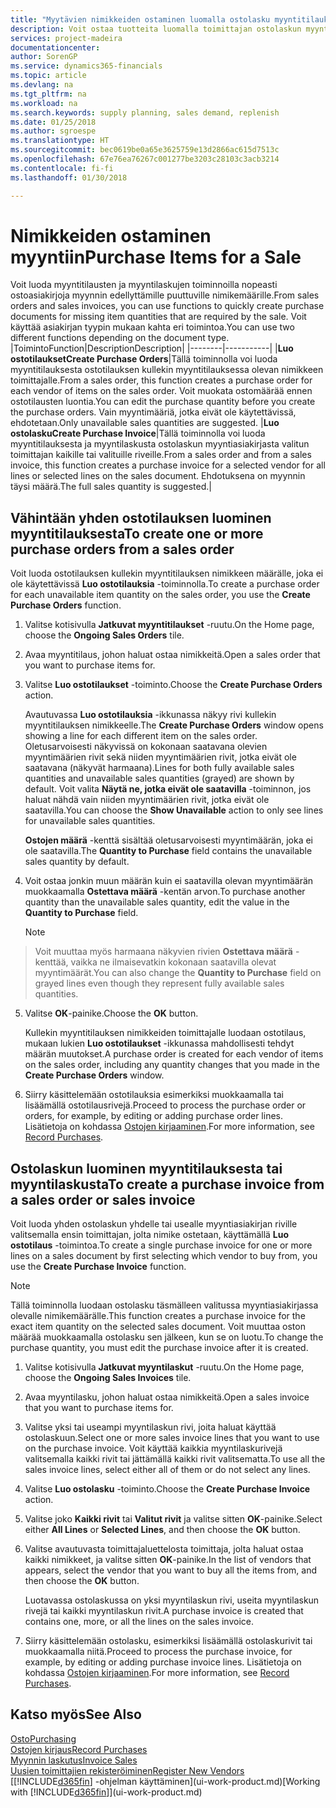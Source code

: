 ```yaml
---
title: "Myytävien nimikkeiden ostaminen luomalla ostolasku myyntitilauksesta | Microsoft Docs"
description: Voit ostaa tuotteita luomalla toimittajan ostolaskun myyntilaskusta.
services: project-madeira
documentationcenter: 
author: SorenGP
ms.service: dynamics365-financials
ms.topic: article
ms.devlang: na
ms.tgt_pltfrm: na
ms.workload: na
ms.search.keywords: supply planning, sales demand, replenish
ms.date: 01/25/2018
ms.author: sgroespe
ms.translationtype: HT
ms.sourcegitcommit: bec0619be0a65e3625759e13d2866ac615d7513c
ms.openlocfilehash: 67e76ea76267c001277be3203c28103c3acb3214
ms.contentlocale: fi-fi
ms.lasthandoff: 01/30/2018

---
```

# <a name="purchase-items-for-a-sale"></a><span data-ttu-id="3f1c1-103">Nimikkeiden ostaminen myyntiin</span><span class="sxs-lookup"><span data-stu-id="3f1c1-103">Purchase Items for a Sale</span></span>
<span data-ttu-id="3f1c1-104">Voit luoda myyntitilausten ja myyntilaskujen toiminnoilla nopeasti ostoasiakirjoja myynnin edellyttämille puuttuville nimikemäärille.</span><span class="sxs-lookup"><span data-stu-id="3f1c1-104">From sales orders and sales invoices, you can use functions to quickly create purchase documents for missing item quantities that are required by the sale.</span></span> <span data-ttu-id="3f1c1-105">Voit käyttää asiakirjan tyypin mukaan kahta eri toimintoa.</span><span class="sxs-lookup"><span data-stu-id="3f1c1-105">You can use two different functions depending on the document type.</span></span>
|<span data-ttu-id="3f1c1-106">Toiminto</span><span class="sxs-lookup"><span data-stu-id="3f1c1-106">Function</span></span>|<span data-ttu-id="3f1c1-107">Description</span><span class="sxs-lookup"><span data-stu-id="3f1c1-107">Description</span></span>|
|--------|-----------|
|<span data-ttu-id="3f1c1-108">**Luo ostotilaukset**</span><span class="sxs-lookup"><span data-stu-id="3f1c1-108">**Create Purchase Orders**</span></span>|<span data-ttu-id="3f1c1-109">Tällä toiminnolla voi luoda myyntitilauksesta ostotilauksen kullekin myyntitilauksessa olevan nimikkeen toimittajalle.</span><span class="sxs-lookup"><span data-stu-id="3f1c1-109">From a sales order, this function creates a purchase order for each vendor of items on the sales order.</span></span> <span data-ttu-id="3f1c1-110">Voit muokata ostomäärää ennen ostotilausten luontia.</span><span class="sxs-lookup"><span data-stu-id="3f1c1-110">You can edit the purchase quantity before you create the purchase orders.</span></span> <span data-ttu-id="3f1c1-111">Vain myyntimääriä, jotka eivät ole käytettävissä, ehdotetaan.</span><span class="sxs-lookup"><span data-stu-id="3f1c1-111">Only unavailable sales quantities are suggested.</span></span>
|<span data-ttu-id="3f1c1-112">**Luo ostolasku**</span><span class="sxs-lookup"><span data-stu-id="3f1c1-112">**Create Purchase Invoice**</span></span>|<span data-ttu-id="3f1c1-113">Tällä toiminnolla voi luoda myyntitilauksesta ja myyntilaskusta ostolaskun myyntiasiakirjasta valitun toimittajan kaikille tai valituille riveille.</span><span class="sxs-lookup"><span data-stu-id="3f1c1-113">From a sales order and from a sales invoice, this function creates a purchase invoice for a selected vendor for all lines or selected lines on the sales document.</span></span> <span data-ttu-id="3f1c1-114">Ehdotuksena on myynnin täysi määrä.</span><span class="sxs-lookup"><span data-stu-id="3f1c1-114">The full sales quantity is suggested.</span></span>|

## <a name="to-create-one-or-more-purchase-orders-from-a-sales-order"></a><span data-ttu-id="3f1c1-115">Vähintään yhden ostotilauksen luominen myyntitilauksesta</span><span class="sxs-lookup"><span data-stu-id="3f1c1-115">To create one or more purchase orders from a sales order</span></span>
<span data-ttu-id="3f1c1-116">Voit luoda ostotilauksen kullekin myyntitilauksen nimikkeen määrälle, joka ei ole käytettävissä **Luo ostotilauksia** -toiminnolla.</span><span class="sxs-lookup"><span data-stu-id="3f1c1-116">To create a purchase order for each unavailable item quantity on the sales order, you use the **Create Purchase Orders** function.</span></span>

1. <span data-ttu-id="3f1c1-117">Valitse kotisivulla **Jatkuvat myyntitilaukset** -ruutu.</span><span class="sxs-lookup"><span data-stu-id="3f1c1-117">On the Home page, choose the **Ongoing Sales Orders** tile.</span></span>
2. <span data-ttu-id="3f1c1-118">Avaa myyntitilaus, johon haluat ostaa nimikkeitä.</span><span class="sxs-lookup"><span data-stu-id="3f1c1-118">Open a sales order that you want to purchase items for.</span></span>
3. <span data-ttu-id="3f1c1-119">Valitse **Luo ostotilaukset** -toiminto.</span><span class="sxs-lookup"><span data-stu-id="3f1c1-119">Choose the **Create Purchase Orders** action.</span></span>

    <span data-ttu-id="3f1c1-120">Avautuvassa **Luo ostotilauksia** -ikkunassa näkyy rivi kullekin myyntitilauksen nimikkeelle.</span><span class="sxs-lookup"><span data-stu-id="3f1c1-120">The **Create Purchase Orders** window opens showing a line for each different item on the sales order.</span></span> <span data-ttu-id="3f1c1-121">Oletusarvoisesti näkyvissä on kokonaan saatavana olevien myyntimäärien rivit sekä niiden myyntimäärien rivit, jotka eivät ole saatavana (näkyvät harmaana).</span><span class="sxs-lookup"><span data-stu-id="3f1c1-121">Lines for both fully available sales quantities and unavailable sales quantities (grayed) are shown by default.</span></span> <span data-ttu-id="3f1c1-122">Voit valita **Näytä ne, jotka eivät ole saatavilla** -toiminnon, jos haluat nähdä vain niiden myyntimäärien rivit, jotka eivät ole saatavilla.</span><span class="sxs-lookup"><span data-stu-id="3f1c1-122">You can choose the **Show Unavailable** action to only see lines for unavailable sales quantities.</span></span>

    <span data-ttu-id="3f1c1-123">**Ostojen määrä** -kenttä sisältää oletusarvoisesti myyntimäärän, joka ei ole saatavilla.</span><span class="sxs-lookup"><span data-stu-id="3f1c1-123">The **Quantity to Purchase** field contains the unavailable sales quantity by default.</span></span>
4. <span data-ttu-id="3f1c1-124">Voit ostaa jonkin muun määrän kuin ei saatavilla olevan myyntimäärän muokkaamalla **Ostettava määrä** -kentän arvon.</span><span class="sxs-lookup"><span data-stu-id="3f1c1-124">To purchase another quantity than the unavailable sales quantity, edit the value in the **Quantity to Purchase** field.</span></span>

    > [!NOTE]  
>   <span data-ttu-id="3f1c1-125">Voit muuttaa myös harmaana näkyvien rivien **Ostettava määrä** -kenttää, vaikka ne ilmaisevatkin kokonaan saatavilla olevat myyntimäärät.</span><span class="sxs-lookup"><span data-stu-id="3f1c1-125">You can also change the **Quantity to Purchase** field on grayed lines even though they represent fully available sales quantities.</span></span>
5. <span data-ttu-id="3f1c1-126">Valitse **OK**-painike.</span><span class="sxs-lookup"><span data-stu-id="3f1c1-126">Choose the **OK** button.</span></span>

    <span data-ttu-id="3f1c1-127">Kullekin myyntitilauksen nimikkeiden toimittajalle luodaan ostotilaus, mukaan lukien **Luo ostotilaukset** -ikkunassa mahdollisesti tehdyt määrän muutokset.</span><span class="sxs-lookup"><span data-stu-id="3f1c1-127">A purchase order is created for each vendor of items on the sales order, including any quantity changes that you made in the **Create Purchase Orders** window.</span></span>
7. <span data-ttu-id="3f1c1-128">Siirry käsittelemään ostotilauksia esimerkiksi muokkaamalla tai lisäämällä ostotilausrivejä.</span><span class="sxs-lookup"><span data-stu-id="3f1c1-128">Proceed to process the purchase order or orders, for example, by editing or adding purchase order lines.</span></span> <span data-ttu-id="3f1c1-129">Lisätietoja on kohdassa [Ostojen kirjaaminen](purchasing-how-record-purchases.md).</span><span class="sxs-lookup"><span data-stu-id="3f1c1-129">For more information, see [Record Purchases](purchasing-how-record-purchases.md).</span></span>


## <a name="to-create-a-purchase-invoice-from-a-sales-order-or-sales-invoice"></a><span data-ttu-id="3f1c1-130">Ostolaskun luominen myyntitilauksesta tai myyntilaskusta</span><span class="sxs-lookup"><span data-stu-id="3f1c1-130">To create a purchase invoice from a sales order or sales invoice</span></span>
<span data-ttu-id="3f1c1-131">Voit luoda yhden ostolaskun yhdelle tai usealle myyntiasiakirjan riville valitsemalla ensin toimittajan, jolta nimike ostetaan, käyttämällä **Luo ostotilaus** -toimintoa.</span><span class="sxs-lookup"><span data-stu-id="3f1c1-131">To create a single purchase invoice for one or more lines on a sales document by first selecting which vendor to buy from, you use the **Create Purchase Invoice** function.</span></span>

> [!NOTE]  
>   <span data-ttu-id="3f1c1-132">Tällä toiminnolla luodaan ostolasku täsmälleen valitussa myyntiasiakirjassa olevalle nimikemäärälle.</span><span class="sxs-lookup"><span data-stu-id="3f1c1-132">This function creates a purchase invoice for the exact item quantity on the selected sales document.</span></span> <span data-ttu-id="3f1c1-133">Voit muuttaa oston määrää muokkaamalla ostolasku sen jälkeen, kun se on luotu.</span><span class="sxs-lookup"><span data-stu-id="3f1c1-133">To change the purchase quantity, you must edit the purchase invoice after it is created.</span></span>  

1. <span data-ttu-id="3f1c1-134">Valitse kotisivulla **Jatkuvat myyntilaskut** -ruutu.</span><span class="sxs-lookup"><span data-stu-id="3f1c1-134">On the Home page, choose the **Ongoing Sales Invoices** tile.</span></span>
2. <span data-ttu-id="3f1c1-135">Avaa myyntilasku, johon haluat ostaa nimikkeitä.</span><span class="sxs-lookup"><span data-stu-id="3f1c1-135">Open a sales invoice that you want to purchase items for.</span></span>
3. <span data-ttu-id="3f1c1-136">Valitse yksi tai useampi myyntilaskun rivi, joita haluat käyttää ostolaskuun.</span><span class="sxs-lookup"><span data-stu-id="3f1c1-136">Select one or more sales invoice lines that you want to use on the purchase invoice.</span></span> <span data-ttu-id="3f1c1-137">Voit käyttää kaikkia myyntilaskurivejä valitsemalla kaikki rivit tai jättämällä kaikki rivit valitsematta.</span><span class="sxs-lookup"><span data-stu-id="3f1c1-137">To use all the sales invoice lines, select either all of them or do not select any lines.</span></span>
4. <span data-ttu-id="3f1c1-138">Valitse **Luo ostolasku** -toiminto.</span><span class="sxs-lookup"><span data-stu-id="3f1c1-138">Choose the **Create Purchase Invoice** action.</span></span>
5. <span data-ttu-id="3f1c1-139">Valitse joko **Kaikki rivit** tai **Valitut rivit** ja valitse sitten **OK**-painike.</span><span class="sxs-lookup"><span data-stu-id="3f1c1-139">Select either **All Lines** or **Selected Lines**, and then choose the **OK** button.</span></span>  
6. <span data-ttu-id="3f1c1-140">Valitse avautuvasta toimittajaluettelosta toimittaja, jolta haluat ostaa kaikki nimikkeet, ja valitse sitten **OK**-painike.</span><span class="sxs-lookup"><span data-stu-id="3f1c1-140">In the list of vendors that appears, select the vendor that you want to buy all the items from, and then choose the **OK** button.</span></span>

    <span data-ttu-id="3f1c1-141">Luotavassa ostolaskussa on yksi myyntilaskun rivi, useita myyntilaskun rivejä tai kaikki myyntilaskun rivit.</span><span class="sxs-lookup"><span data-stu-id="3f1c1-141">A purchase invoice is created that contains one, more, or all the lines on the sales invoice.</span></span>
7. <span data-ttu-id="3f1c1-142">Siirry käsittelemään ostolasku, esimerkiksi lisäämällä ostolaskurivit tai muokkaamalla niitä.</span><span class="sxs-lookup"><span data-stu-id="3f1c1-142">Proceed to process the purchase invoice, for example, by editing or adding purchase invoice lines.</span></span> <span data-ttu-id="3f1c1-143">Lisätietoja on kohdassa [Ostojen kirjaaminen](purchasing-how-record-purchases.md).</span><span class="sxs-lookup"><span data-stu-id="3f1c1-143">For more information, see [Record Purchases](purchasing-how-record-purchases.md).</span></span>

## <a name="see-also"></a><span data-ttu-id="3f1c1-144">Katso myös</span><span class="sxs-lookup"><span data-stu-id="3f1c1-144">See Also</span></span>
[<span data-ttu-id="3f1c1-145">Osto</span><span class="sxs-lookup"><span data-stu-id="3f1c1-145">Purchasing</span></span>](purchasing-manage-purchasing.md)  
[<span data-ttu-id="3f1c1-146">Ostojen kirjaus</span><span class="sxs-lookup"><span data-stu-id="3f1c1-146">Record Purchases</span></span>](purchasing-how-record-purchases.md)  
[<span data-ttu-id="3f1c1-147">Myynnin laskutus</span><span class="sxs-lookup"><span data-stu-id="3f1c1-147">Invoice Sales</span></span>](sales-how-invoice-sales.md)  
[<span data-ttu-id="3f1c1-148">Uusien toimittajien rekisteröiminen</span><span class="sxs-lookup"><span data-stu-id="3f1c1-148">Register New Vendors</span></span>](purchasing-how-register-new-vendors.md)  
<span data-ttu-id="3f1c1-149">[[!INCLUDE[d365fin](includes/d365fin_md.md)] -ohjelman käyttäminen](ui-work-product.md)</span><span class="sxs-lookup"><span data-stu-id="3f1c1-149">[Working with [!INCLUDE[d365fin](includes/d365fin_md.md)]](ui-work-product.md)</span></span>

